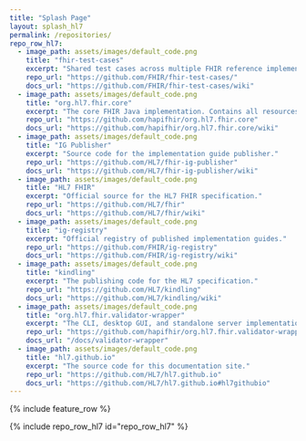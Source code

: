 ```yaml
---
title: "Splash Page"
layout: splash_hl7
permalink: /repositories/
repo_row_hl7:
  - image_path: assets/images/default_code.png
    title: "fhir-test-cases"
    excerpt: "Shared test cases across multiple FHIR reference implementations/validators"
    repo_url: "https://github.com/FHIR/fhir-test-cases/"
    docs_url: "https://github.com/FHIR/fhir-test-cases/wiki"
  - image_path: assets/images/default_code.png
    title: "org.hl7.fhir.core"
    excerpt: "The core FHIR Java implementation. Contains all resources, the conversion libraries, validator, and other tools."
    repo_url: "https://github.com/hapifhir/org.hl7.fhir.core"
    docs_url: "https://github.com/hapifhir/org.hl7.fhir.core/wiki"
  - image_path: assets/images/default_code.png
    title: "IG Publisher"
    excerpt: "Source code for the implementation guide publisher."
    repo_url: "https://github.com/HL7/fhir-ig-publisher"
    docs_url: "https://github.com/HL7/fhir-ig-publisher/wiki"
  - image_path: assets/images/default_code.png
    title: "HL7 FHIR"
    excerpt: "Official source for the HL7 FHIR specification."
    repo_url: "https://github.com/HL7/fhir"
    docs_url: "https://github.com/HL7/fhir/wiki"
  - image_path: assets/images/default_code.png
    title: "ig-registry"
    excerpt: "Official registry of published implementation guides."
    repo_url: "https://github.com/FHIR/ig-registry"
    docs_url: "https://github.com/FHIR/ig-registry/wiki"
  - image_path: assets/images/default_code.png
    title: "kindling"
    excerpt: "The publishing code for the HL7 specification."
    repo_url: "https://github.com/HL7/kindling"
    docs_url: "https://github.com/HL7/kindling/wiki"
  - image_path: assets/images/default_code.png
    title: "org.hl7.fhir.validator-wrapper"
    excerpt: "The CLI, desktop GUI, and standalone server implementation of the FHIR resource validator."
    repo_url: "https://github.com/hapifhir/org.hl7.fhir.validator-wrapper/"
    docs_url: "/docs/validator-wrapper"
  - image_path: assets/images/default_code.png
    title: "hl7.github.io"
    excerpt: "The source code for this documentation site."
    repo_url: "https://github.com/HL7/hl7.github.io"
    docs_url: "https://github.com/HL7/hl7.github.io#hl7githubio"
---
```

{% include feature_row %}

{% include repo_row_hl7 id="repo_row_hl7" %}

